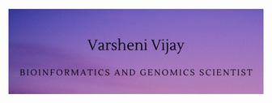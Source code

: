 ![Header](./github-header-image1.png) 

<!--
✨🌹

**veryshiny/veryshiny** is a ✨ _special_ ✨ repository because its `README.md` (this file) appears on your GitHub profile.
## Hi there, please take a look at some of my projects.

Here are some ideas to get you started:

- 🔭 I’m currently working on ...
- 🌱 I’m currently learning ...
- 👯 I’m looking to collaborate on ...
- 🤔 I’m looking for help with ...
- 💬 Ask me about ...
- 📫 How to reach me: ...
- 😄 Pronouns: ...
- ⚡ Fun fact: ...

Ask me about pretty heatmap tips!

🌸✨
-->


